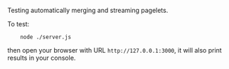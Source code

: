Testing automatically merging and streaming pagelets.

To test:

        node ./server.js
        
then open your browser with URL `http://127.0.0.1:3000`,
it will also print results in your console.
